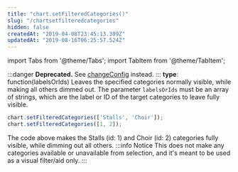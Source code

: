 ```yaml
---
title: "chart.setFilteredCategories()"
slug: "/chartsetfilteredcategories"
hidden: false
createdAt: "2019-04-08T23:45:13.309Z"
updatedAt: "2019-08-16T06:25:57.524Z"
---
```


import Tabs from '@theme/Tabs';
import TabItem from '@theme/TabItem';

:::danger 
**Deprecated.** See [changeConfig](https://docs.seats.io/docs/renderer-chart-properties-chartchangeconfig) instead.
:::
**type**: function(labelsOrIds)
Leaves the specified categories normally visible, while making all others dimmed out. The parameter `labelsOrIds` must be an array of strings, which are the label or ID of the target categories to leave fully visible.

```javascript
chart.setFilteredCategories(['Stalls', 'Choir']);
chart.setFilteredCategories([1, 2]);
```

The code above makes the Stalls (id: 1) and Choir (id: 2) categories fully visible, while dimming out all others.
:::info Notice
This does not make any categories available or unavailable from selection, and it's meant to be used as a visual filter/aid only.
:::
